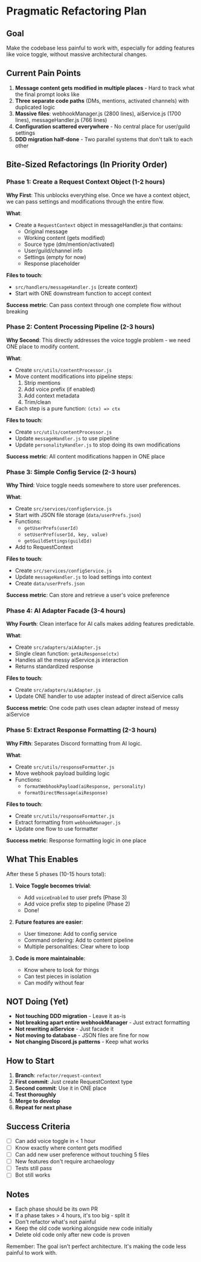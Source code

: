 # Pragmatic Refactoring Plan

## Goal
Make the codebase less painful to work with, especially for adding features like voice toggle, without massive architectural changes.

## Current Pain Points
1. **Message content gets modified in multiple places** - Hard to track what the final prompt looks like
2. **Three separate code paths** (DMs, mentions, activated channels) with duplicated logic
3. **Massive files**: webhookManager.js (2800 lines), aiService.js (1700 lines), messageHandler.js (766 lines)
4. **Configuration scattered everywhere** - No central place for user/guild settings
5. **DDD migration half-done** - Two parallel systems that don't talk to each other

## Bite-Sized Refactorings (In Priority Order)

### Phase 1: Create a Request Context Object (1-2 hours)
**Why First**: This unblocks everything else. Once we have a context object, we can pass settings and modifications through the entire flow.

**What**:
- Create a `RequestContext` object in messageHandler.js that contains:
  - Original message
  - Working content (gets modified)
  - Source type (dm/mention/activated)
  - User/guild/channel info
  - Settings (empty for now)
  - Response placeholder

**Files to touch**: 
- `src/handlers/messageHandler.js` (create context)
- Start with ONE downstream function to accept context

**Success metric**: Can pass context through one complete flow without breaking

### Phase 2: Content Processing Pipeline (2-3 hours)
**Why Second**: This directly addresses the voice toggle problem - we need ONE place to modify content.

**What**:
- Create `src/utils/contentProcessor.js`
- Move content modifications into pipeline steps:
  1. Strip mentions
  2. Add voice prefix (if enabled)
  3. Add context metadata
  4. Trim/clean
- Each step is a pure function: `(ctx) => ctx`

**Files to touch**:
- Create `src/utils/contentProcessor.js`
- Update `messageHandler.js` to use pipeline
- Update `personalityHandler.js` to stop doing its own modifications

**Success metric**: All content modifications happen in ONE place

### Phase 3: Simple Config Service (2-3 hours)
**Why Third**: Voice toggle needs somewhere to store user preferences.

**What**:
- Create `src/services/configService.js`
- Start with JSON file storage (`data/userPrefs.json`)
- Functions:
  - `getUserPrefs(userId)`
  - `setUserPref(userId, key, value)`
  - `getGuildSettings(guildId)`
- Add to RequestContext

**Files to touch**:
- Create `src/services/configService.js`
- Update `messageHandler.js` to load settings into context
- Create `data/userPrefs.json`

**Success metric**: Can store and retrieve a user's voice preference

### Phase 4: AI Adapter Facade (3-4 hours)
**Why Fourth**: Clean interface for AI calls makes adding features predictable.

**What**:
- Create `src/adapters/aiAdapter.js`
- Single clean function: `getAiResponse(ctx)`
- Handles all the messy aiService.js interaction
- Returns standardized response

**Files to touch**:
- Create `src/adapters/aiAdapter.js`
- Update ONE handler to use adapter instead of direct aiService calls

**Success metric**: One code path uses clean adapter instead of messy aiService

### Phase 5: Extract Response Formatting (2-3 hours)
**Why Fifth**: Separates Discord formatting from AI logic.

**What**:
- Create `src/utils/responseFormatter.js`
- Move webhook payload building logic
- Functions:
  - `formatWebhookPayload(aiResponse, personality)`
  - `formatDirectMessage(aiResponse)`

**Files to touch**:
- Create `src/utils/responseFormatter.js`
- Extract formatting from `webhookManager.js`
- Update one flow to use formatter

**Success metric**: Response formatting logic in one place

## What This Enables

After these 5 phases (10-15 hours total):

1. **Voice Toggle becomes trivial**:
   - Add `voiceEnabled` to user prefs (Phase 3)
   - Add voice prefix step to pipeline (Phase 2)
   - Done!

2. **Future features are easier**:
   - User timezone: Add to config service
   - Command ordering: Add to content pipeline
   - Multiple personalities: Clear where to loop

3. **Code is more maintainable**:
   - Know where to look for things
   - Can test pieces in isolation
   - Can modify without fear

## NOT Doing (Yet)

- **Not touching DDD migration** - Leave it as-is
- **Not breaking apart entire webhookManager** - Just extract formatting
- **Not rewriting aiService** - Just facade it
- **Not moving to database** - JSON files are fine for now
- **Not changing Discord.js patterns** - Keep what works

## How to Start

1. **Branch**: `refactor/request-context`
2. **First commit**: Just create RequestContext type
3. **Second commit**: Use it in ONE place
4. **Test thoroughly**
5. **Merge to develop**
6. **Repeat for next phase**

## Success Criteria

- [ ] Can add voice toggle in < 1 hour
- [ ] Know exactly where content gets modified
- [ ] Can add new user preference without touching 5 files
- [ ] New features don't require archaeology
- [ ] Tests still pass
- [ ] Bot still works

## Notes

- Each phase should be its own PR
- If a phase takes > 4 hours, it's too big - split it
- Don't refactor what's not painful
- Keep the old code working alongside new code initially
- Delete old code only after new code is proven

Remember: The goal isn't perfect architecture. It's making the code less painful to work with.